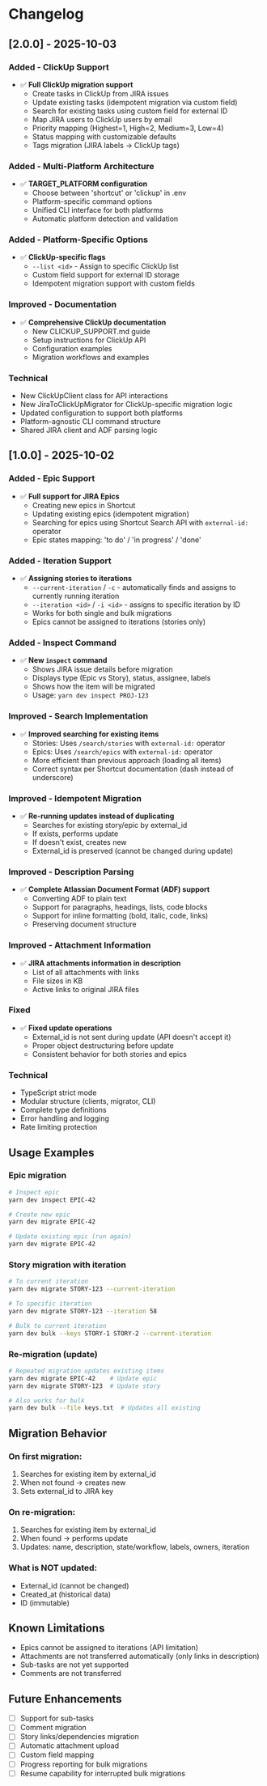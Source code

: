 # Changelog

## [2.0.0] - 2025-10-03

### Added - ClickUp Support
- ✅ **Full ClickUp migration support**
  - Create tasks in ClickUp from JIRA issues
  - Update existing tasks (idempotent migration via custom field)
  - Search for existing tasks using custom field for external ID
  - Map JIRA users to ClickUp users by email
  - Priority mapping (Highest=1, High=2, Medium=3, Low=4)
  - Status mapping with customizable defaults
  - Tags migration (JIRA labels → ClickUp tags)

### Added - Multi-Platform Architecture
- ✅ **TARGET_PLATFORM configuration**
  - Choose between 'shortcut' or 'clickup' in .env
  - Platform-specific command options
  - Unified CLI interface for both platforms
  - Automatic platform detection and validation

### Added - Platform-Specific Options
- ✅ **ClickUp-specific flags**
  - `--list <id>` - Assign to specific ClickUp list
  - Custom field support for external ID storage
  - Idempotent migration support with custom fields

### Improved - Documentation
- ✅ **Comprehensive ClickUp documentation**
  - New CLICKUP_SUPPORT.md guide
  - Setup instructions for ClickUp API
  - Configuration examples
  - Migration workflows and examples

### Technical
- New ClickUpClient class for API interactions
- New JiraToClickUpMigrator for ClickUp-specific migration logic
- Updated configuration to support both platforms
- Platform-agnostic CLI command structure
- Shared JIRA client and ADF parsing logic

## [1.0.0] - 2025-10-02

### Added - Epic Support
- ✅ **Full support for JIRA Epics**
  - Creating new epics in Shortcut
  - Updating existing epics (idempotent migration)
  - Searching for epics using Shortcut Search API with `external-id:` operator
  - Epic states mapping: 'to do' / 'in progress' / 'done'

### Added - Iteration Support
- ✅ **Assigning stories to iterations**
  - `--current-iteration` / `-c` - automatically finds and assigns to currently running iteration
  - `--iteration <id>` / `-i <id>` - assigns to specific iteration by ID
  - Works for both single and bulk migrations
  - Epics cannot be assigned to iterations (stories only)

### Added - Inspect Command
- ✅ **New `inspect` command**
  - Shows JIRA issue details before migration
  - Displays type (Epic vs Story), status, assignee, labels
  - Shows how the item will be migrated
  - Usage: `yarn dev inspect PROJ-123`

### Improved - Search Implementation
- ✅ **Improved searching for existing items**
  - Stories: Uses `/search/stories` with `external-id:` operator
  - Epics: Uses `/search/epics` with `external-id:` operator
  - More efficient than previous approach (loading all items)
  - Correct syntax per Shortcut documentation (dash instead of underscore)

### Improved - Idempotent Migration
- ✅ **Re-running updates instead of duplicating**
  - Searches for existing story/epic by external_id
  - If exists, performs update
  - If doesn't exist, creates new
  - External_id is preserved (cannot be changed during update)

### Improved - Description Parsing
- ✅ **Complete Atlassian Document Format (ADF) support**
  - Converting ADF to plain text
  - Support for paragraphs, headings, lists, code blocks
  - Support for inline formatting (bold, italic, code, links)
  - Preserving document structure

### Improved - Attachment Information
- ✅ **JIRA attachments information in description**
  - List of all attachments with links
  - File sizes in KB
  - Active links to original JIRA files

### Fixed
- ✅ **Fixed update operations**
  - External_id is not sent during update (API doesn't accept it)
  - Proper object destructuring before update
  - Consistent behavior for both stories and epics

### Technical
- TypeScript strict mode
- Modular structure (clients, migrator, CLI)
- Complete type definitions
- Error handling and logging
- Rate limiting protection

## Usage Examples

### Epic migration
```bash
# Inspect epic
yarn dev inspect EPIC-42

# Create new epic
yarn dev migrate EPIC-42

# Update existing epic (run again)
yarn dev migrate EPIC-42
```

### Story migration with iteration
```bash
# To current iteration
yarn dev migrate STORY-123 --current-iteration

# To specific iteration
yarn dev migrate STORY-123 --iteration 58

# Bulk to current iteration
yarn dev bulk --keys STORY-1 STORY-2 --current-iteration
```

### Re-migration (update)
```bash
# Repeated migration updates existing items
yarn dev migrate EPIC-42    # Update epic
yarn dev migrate STORY-123  # Update story

# Also works for bulk
yarn dev bulk --file keys.txt  # Updates all existing
```

## Migration Behavior

### On first migration:
1. Searches for existing item by external_id
2. When not found → creates new
3. Sets external_id to JIRA key

### On re-migration:
1. Searches for existing item by external_id
2. When found → performs update
3. Updates: name, description, state/workflow, labels, owners, iteration

### What is NOT updated:
- External_id (cannot be changed)
- Created_at (historical data)
- ID (immutable)

## Known Limitations

- Epics cannot be assigned to iterations (API limitation)
- Attachments are not transferred automatically (only links in description)
- Sub-tasks are not yet supported
- Comments are not transferred

## Future Enhancements

- [ ] Support for sub-tasks
- [ ] Comment migration
- [ ] Story links/dependencies migration
- [ ] Automatic attachment upload
- [ ] Custom field mapping
- [ ] Progress reporting for bulk migrations
- [ ] Resume capability for interrupted bulk migrations
